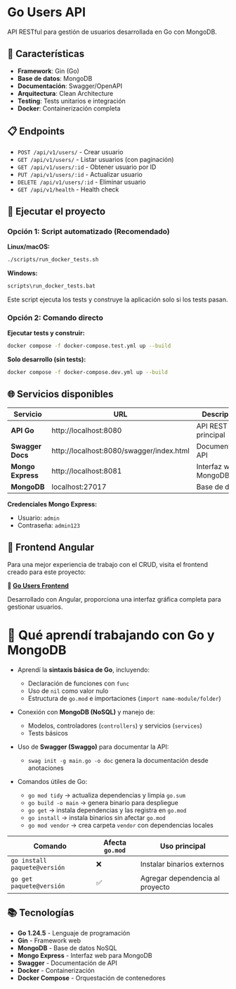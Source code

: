 # Go Users API

API RESTful para gestión de usuarios desarrollada en Go con MongoDB.

## 🚀 Características

- **Framework**: Gin (Go)
- **Base de datos**: MongoDB
- **Documentación**: Swagger/OpenAPI
- **Arquitectura**: Clean Architecture
- **Testing**: Tests unitarios e integración
- **Docker**: Containerización completa

## 📋 Endpoints

- `POST /api/v1/users/` - Crear usuario
- `GET /api/v1/users/` - Listar usuarios (con paginación)
- `GET /api/v1/users/:id` - Obtener usuario por ID
- `PUT /api/v1/users/:id` - Actualizar usuario
- `DELETE /api/v1/users/:id` - Eliminar usuario
- `GET /api/v1/health` - Health check

## 🐳 Ejecutar el proyecto

### Opción 1: Script automatizado (Recomendado)

**Linux/macOS:**
```bash
./scripts/run_docker_tests.sh
```

**Windows:**
```cmd
scripts\run_docker_tests.bat
```

Este script ejecuta los tests y construye la aplicación solo si los tests pasan.

### Opción 2: Comando directo

**Ejecutar tests y construir:**
```bash
docker compose -f docker-compose.test.yml up --build
```

**Solo desarrollo (sin tests):**
```bash
docker compose -f docker-compose.dev.yml up --build
```

## 🌐 Servicios disponibles

| Servicio | URL | Descripción |
|----------|-----|-------------|
| **API Go** | http://localhost:8080 | API REST principal |
| **Swagger Docs** | http://localhost:8080/swagger/index.html | Documentación API |
| **Mongo Express** | http://localhost:8081 | Interfaz web MongoDB |
| **MongoDB** | localhost:27017 | Base de datos |

**Credenciales Mongo Express:**
- Usuario: `admin`
- Contraseña: `admin123`

## 🎨 Frontend Angular

Para una mejor experiencia de trabajo con el CRUD, visita el frontend creado para este proyecto:

**🔗 [Go Users Frontend](https://github.com/DavidOlmos03/go-users-front)**

Desarrollado con Angular, proporciona una interfaz gráfica completa para gestionar usuarios.


# 📘 Qué aprendí trabajando con Go y MongoDB

- Aprendí la **sintaxis básica de Go**, incluyendo:
  - Declaración de funciones con `func`
  - Uso de `nil` como valor nulo
  - Estructura de `go.mod` e importaciones (`import name-module/folder`)

- Conexión con **MongoDB (NoSQL)** y manejo de:
  - Modelos, controladores (`controllers`) y servicios (`services`)
  - Tests básicos

- Uso de **Swagger (Swaggo)** para documentar la API:
  - `swag init -g main.go -o doc` genera la documentación desde anotaciones

- Comandos útiles de Go:
  - `go mod tidy` → actualiza dependencias y limpia `go.sum`
  - `go build -o main` → genera binario para despliegue
  - `go get` → instala dependencias y las registra en `go.mod`
  - `go install` → instala binarios sin afectar `go.mod`
  - `go mod vendor` → crea carpeta `vendor` con dependencias locales

| Comando                      | Afecta `go.mod` | Uso principal                          |
|-----------------------------|------------------|----------------------------------------|
| `go install paquete@versión`| ❌               | Instalar binarios externos             |
| `go get paquete@versión`    | ✅               | Agregar dependencia al proyecto        |



## 📚 Tecnologías

- **Go 1.24.5** - Lenguaje de programación
- **Gin** - Framework web
- **MongoDB** - Base de datos NoSQL
- **Mongo Express** - Interfaz web para MongoDB
- **Swagger** - Documentación de API
- **Docker** - Containerización
- **Docker Compose** - Orquestación de contenedores

